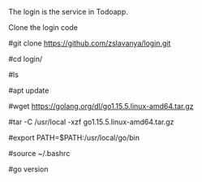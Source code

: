 The login is the service in Todoapp.

Clone the login code

#git clone https://github.com/zslavanya/login.git

#cd login/

#ls

#apt update

#wget https://golang.org/dl/go1.15.5.linux-amd64.tar.gz

#tar -C /usr/local -xzf go1.15.5.linux-amd64.tar.gz

#export PATH=$PATH:/usr/local/go/bin

#source ~/.bashrc

#go version
